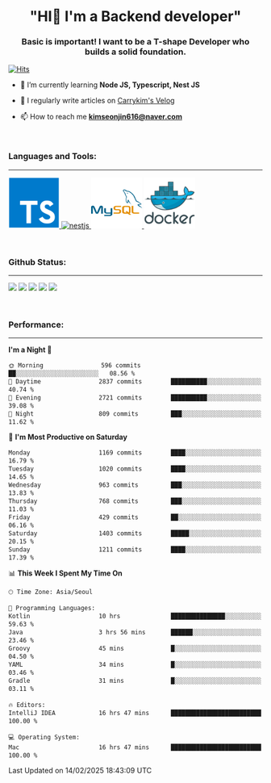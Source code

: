 <h1 align="center">"HI👋 I'm a Backend developer" </h1>
<h3 align="center">Basic is important! I want to be a T-shape Developer who builds a solid foundation.</h3>

[![Hits](https://hits.seeyoufarm.com/api/count/incr/badge.svg?url=https%3A%2F%2Fgithub.com%2Fgimseonjin&count_bg=%2318BFE5&title_bg=%23555555&icon=ko-fi.svg&icon_color=%23E7E7E7&title=hits&edge_flat=false)](https://hits.seeyoufarm.com)

- 🌱 I’m currently learning **Node JS, Typescript, Nest JS**

- 📝 I regularly write articles on [Carrykim's Velog](https://velog.io/@carrykim)

- 📫 How to reach me **kimseonjin616@naver.com**

<br/>

<h3 align="left">Languages and Tools:</h3>

***

<p align="left"> 
 <a href="https://www.typescriptlang.org/" target="_blank" rel="noreferrer"> <img src="https://raw.githubusercontent.com/devicons/devicon/master/icons/typescript/typescript-original.svg" alt="typescript" width="20%" height="20%"/> </a>
<a href="https://nestjs.com/" target="_blank" rel="noreferrer"> <img src="https://docs.nestjs.com/assets/logo-small.svg" alt="nestjs" width="20%" height="20%"/> </a> 
<a href="https://www.mysql.com/" target="_blank" rel="noreferrer"> <img src="https://raw.githubusercontent.com/devicons/devicon/master/icons/mysql/mysql-original-wordmark.svg" alt="mysql" width="20%" height="20%"/>  </a>
 <a href="https://www.docker.com/" target="_blank" rel="noreferrer"> <img src="https://raw.githubusercontent.com/devicons/devicon/master/icons/docker/docker-original-wordmark.svg" alt="docker" width="20%" height="20%"/> </a>
 </p>
</p>

<br/>

<h3 align="left">Github Status:</h3>

***

![](http://github-profile-summary-cards.vercel.app/api/cards/profile-details?username=gimseonjin&theme=nord_bright)
![](http://github-profile-summary-cards.vercel.app/api/cards/repos-per-language?username=gimseonjin&theme=nord_bright)
![](http://github-profile-summary-cards.vercel.app/api/cards/most-commit-language?username=gimseonjin&theme=nord_bright)
![](http://github-profile-summary-cards.vercel.app/api/cards/stats?username=gimseonjin&theme=nord_bright)
![](http://github-profile-summary-cards.vercel.app/api/cards/productive-time?username=gimseonjin&theme=nord_bright&utcOffset=8)


<br/>

<h3 align="left">Performance:</h3>

***

<!--START_SECTION:waka-->
**I'm a Night 🦉** 

```text
🌞 Morning                596 commits         ██░░░░░░░░░░░░░░░░░░░░░░░   08.56 % 
🌆 Daytime                2837 commits        ██████████░░░░░░░░░░░░░░░   40.74 % 
🌃 Evening                2721 commits        ██████████░░░░░░░░░░░░░░░   39.08 % 
🌙 Night                  809 commits         ███░░░░░░░░░░░░░░░░░░░░░░   11.62 % 
```
📅 **I'm Most Productive on Saturday** 

```text
Monday                   1169 commits        ████░░░░░░░░░░░░░░░░░░░░░   16.79 % 
Tuesday                  1020 commits        ████░░░░░░░░░░░░░░░░░░░░░   14.65 % 
Wednesday                963 commits         ███░░░░░░░░░░░░░░░░░░░░░░   13.83 % 
Thursday                 768 commits         ███░░░░░░░░░░░░░░░░░░░░░░   11.03 % 
Friday                   429 commits         ██░░░░░░░░░░░░░░░░░░░░░░░   06.16 % 
Saturday                 1403 commits        █████░░░░░░░░░░░░░░░░░░░░   20.15 % 
Sunday                   1211 commits        ████░░░░░░░░░░░░░░░░░░░░░   17.39 % 
```


📊 **This Week I Spent My Time On** 

```text
🕑︎ Time Zone: Asia/Seoul

💬 Programming Languages: 
Kotlin                   10 hrs              ███████████████░░░░░░░░░░   59.63 % 
Java                     3 hrs 56 mins       ██████░░░░░░░░░░░░░░░░░░░   23.46 % 
Groovy                   45 mins             █░░░░░░░░░░░░░░░░░░░░░░░░   04.50 % 
YAML                     34 mins             █░░░░░░░░░░░░░░░░░░░░░░░░   03.46 % 
Gradle                   31 mins             █░░░░░░░░░░░░░░░░░░░░░░░░   03.11 % 

🔥 Editors: 
IntelliJ IDEA            16 hrs 47 mins      █████████████████████████   100.00 % 

💻 Operating System: 
Mac                      16 hrs 47 mins      █████████████████████████   100.00 % 
```


 Last Updated on 14/02/2025 18:43:09 UTC
<!--END_SECTION:waka-->

<div align="center">
  
